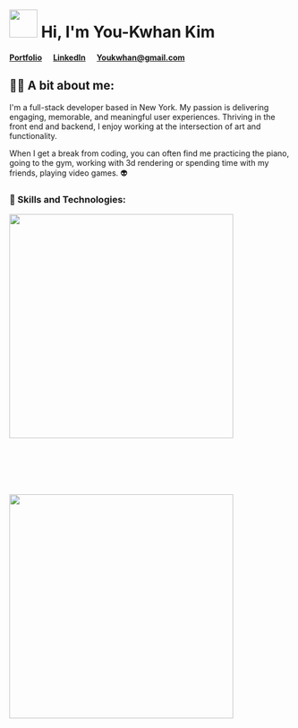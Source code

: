 # <img src="https://raw.githubusercontent.com/MartinHeinz/MartinHeinz/master/wave.gif" width="50" height="50"/> Hi, I'm You-Kwhan Kim

#### <a href="https://youkwhankim.netlify.app/" target="_blank">Portfolio</a>&nbsp;&nbsp;&nbsp;&nbsp;&nbsp;&nbsp;<a href="https://www.linkedin.com/in/Youkwhan/" target="_blank">LinkedIn</a>&nbsp;&nbsp;&nbsp;&nbsp;&nbsp;&nbsp;<a href="mailto: Youkwhan@gmail.com" target="_blank">Youkwhan@gmail.com</a>

## 🙋‍♂️ A bit about me:
I'm a full-stack developer based in New York. My passion is delivering engaging, memorable, and meaningful user experiences. Thriving in the front end and backend, I enjoy working at the intersection of art and functionality.

When I get a break from coding, you can often find me practicing the piano, going to the gym, working with 3d rendering or spending time with my friends, playing video games. 👽 

### 🚀 Skills and Technologies:
<img align="center" width="400" style="margin-bottom: 100px" src="https://skills.thijs.gg/icons?i=js,html,css,react,py,r&theme=dark">
<img align="center" width="400" src="https://skills.thijs.gg/icons?i=firebase,git,github,figma,vite,netlify&&theme=dark">

